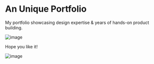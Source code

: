 # An Unique Portfolio
My portfolio showcasing design expertise &amp; years of hands-on product building. 

![image](https://github.com/user-attachments/assets/d59108ac-4555-4a8a-b9e0-ef2293c55c70)

Hope you like it!



![image](https://github.com/user-attachments/assets/6a957847-03e2-4414-9031-b7f9f0aa7b66)
